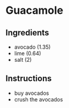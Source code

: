 # Guacamole
## Ingredients
* avocado (1.35)
* lime (0.64)
* salt (2)
## Instructions
- buy avocados
- crush the avocados
